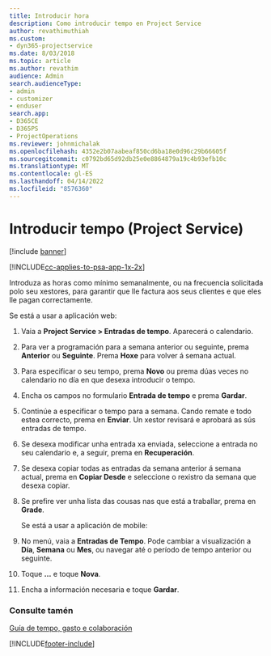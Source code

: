 ```yaml
---
title: Introducir hora
description: Como introducir tempo en Project Service
author: revathimuthiah
ms.custom:
- dyn365-projectservice
ms.date: 8/03/2018
ms.topic: article
ms.author: revathim
audience: Admin
search.audienceType:
- admin
- customizer
- enduser
search.app:
- D365CE
- D365PS
- ProjectOperations
ms.reviewer: johnmichalak
ms.openlocfilehash: 4352e2b07aabeaf850cd6ba18e0d96c29b66605f
ms.sourcegitcommit: c0792bd65d92db25e0e8864879a19c4b93efb10c
ms.translationtype: MT
ms.contentlocale: gl-ES
ms.lasthandoff: 04/14/2022
ms.locfileid: "8576360"
---
```

# <a name="enter-time-project-service"></a>Introducir tempo (Project Service)

[!include [banner](../includes/psa-now-project-operations.md)]

[!INCLUDE[cc-applies-to-psa-app-1x-2x](../includes/cc-applies-to-psa-app-1x-2x.md)]

Introduza as horas como mínimo semanalmente, ou na frecuencia solicitada polo seu xestores, para garantir que lle factura aos seus clientes e que eles lle pagan correctamente.  
  
 Se está a usar a aplicación web:  
  
1. Vaia a **Project Service > Entradas de tempo**. Aparecerá o calendario.  
  
2. Para ver a programación para a semana anterior ou seguinte, prema **Anterior** ou **Seguinte**. Prema **Hoxe** para volver á semana actual.  
  
3. Para especificar o seu tempo, prema **Novo** ou prema dúas veces no calendario no día en que desexa introducir o tempo.  
  
4. Encha os campos no formulario **Entrada de tempo** e prema **Gardar**.  
  
5. Continúe a especificar o tempo para a semana. Cando remate e todo estea correcto, prema en **Enviar**. Un xestor revisará e aprobará as sús entradas de tempo.  
  
6. Se desexa modificar unha entrada xa enviada, seleccione a entrada no seu calendario e, a seguir, prema en **Recuperación**.  
  
7. Se desexa copiar todas as entradas da semana anterior á semana actual, prema en **Copiar Desde** e seleccione o rexistro da semana que desexa copiar.  
  
8. Se prefire ver unha lista das cousas nas que está a traballar, prema en **Grade**.  
  
   Se está a usar a aplicación de mobile:  
  
9. No menú, vaia a **Entradas de Tempo**.     Pode cambiar a visualización a **Día**, **Semana** ou **Mes**, ou navegar até o período de tempo anterior ou seguinte.  
  
10. Toque **…** e toque **Nova**.  
  
11. Encha a información necesaria e toque **Gardar**.  
  
### <a name="see-also"></a>Consulte tamén  
 [Guía de tempo, gasto e colaboración](../psa/time-expense-collaboration-guide.md)


[!INCLUDE[footer-include](../includes/footer-banner.md)]
